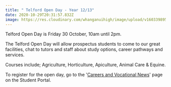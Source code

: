 ```yaml
---
title: " Telford Open Day - Year 12/13"
date: 2020-10-29T20:31:57.832Z
image: https://res.cloudinary.com/whanganuihigh/image/upload/v1603398950/Events/Telford-Open-Day_30.10.2020_.jpg
---
```

Telford Open Day is Friday 30 October, 10am until 2pm. 

The Telford Open Day will allow prospectus students to come to our great facilities, chat to tutors and staff about study options, career pathways and services. 

Courses include; Agriculture, Horticulture, Apiculture, Animal Care & Equine. 

To register for the open day, go to the '[Careers and Vocational News](https://www.whanganuihigh.school.nz/news-and-events/careers-and-vocational/)' page on the Student Portal.
